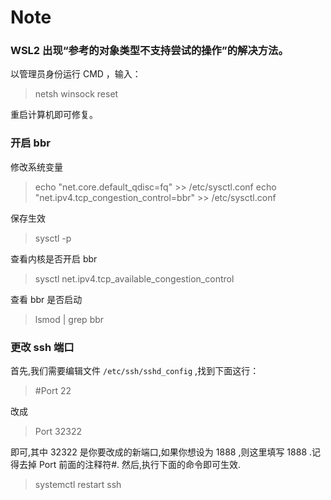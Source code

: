 # Note

### WSL2 出现“参考的对象类型不支持尝试的操作”的解决方法。

以管理员身份运行 CMD ，输入：

> netsh winsock reset

重启计算机即可修复。

### 开启 bbr

修改系统变量

> echo "net.core.default_qdisc=fq" >> /etc/sysctl.conf
> echo "net.ipv4.tcp_congestion_control=bbr" >> /etc/sysctl.conf

保存生效

> sysctl -p

查看内核是否开启 bbr

> sysctl net.ipv4.tcp_available_congestion_control

查看 bbr 是否启动

> lsmod | grep bbr

### 更改 ssh 端口

首先,我们需要编辑文件 `/etc/ssh/sshd_config` ,找到下面这行：

>  #Port 22 

改成

>  Port 32322

即可,其中 32322 是你要改成的新端口,如果你想设为 1888 ,则这里填写 1888 .记得去掉 Port 前面的注释符#.
然后,执行下面的命令即可生效.

>  systemctl restart ssh 